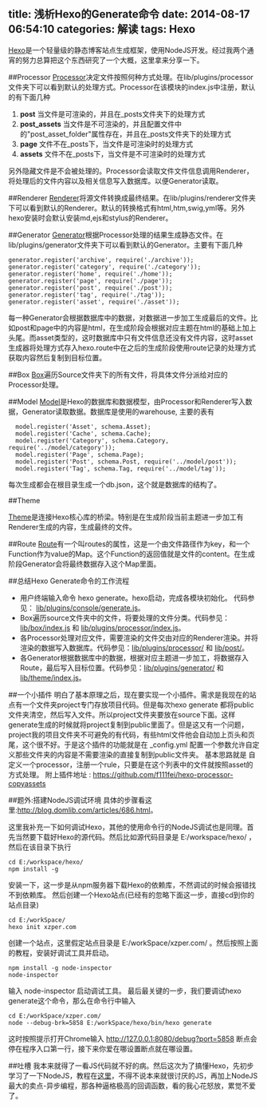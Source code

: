 title: 浅析Hexo的Generate命令
date: 2014-08-17 06:54:10
categories: 解读
tags: Hexo
---
[Hexo](https://github.com/hexojs/hexo)是一个轻量级的静态博客站点生成框架，使用NodeJS开发。经过我两个通宵的努力总算把这个东西研究了一个大概，这里拿来分享一下。


<!--more-->

##Processor 
[Processor](http://hexo.io/docs/plugins.html#Processor)决定文件按照何种方式处理。在lib/plugins/processor文件夹下可以看到默认的处理方式。Processor在该模块的index.js中注册，默认的有下面几种

1. **post** 当文件是可渲染的，并且在_posts文件夹下的处理方式
2. **post_assets** 当文件是不可渲染的，并且配置文件中的"post\_asset\_folder"属性存在，并且在\_posts文件夹下的处理方式 
3. **page** 文件不在_posts下，当文件是可渲染时的处理方式
4. **assets** 文件不在_posts下，当文件是不可渲染时的处理方式

另外隐藏文件是不会被处理的。Processor会读取文件文件信息调用Renderer，将处理后的文件内容以及相关信息写入数据库。以便Generator读取。

##Renderer
[Renderer](http://hexo.io/docs/plugins.html#Renderer)将源文件转换成最终结果。在lib/plugins/renderer文件夹下可以看到默认的Renderer。默认的转换格式有html,htm,swig,yml等。另外hexo安装时会默认安装md,ejs和stylus的Renderer。

##Generator
[Generator](http://hexo.io/docs/plugins.html#Generator)根据Processor处理的结果生成静态文件。在lib/plugins/generator文件夹下可以看到默认的Generator。主要有下面几种

    generator.register('archive', require('./archive'));
    generator.register('category', require('./category'));
    generator.register('home', require('./home'));
    generator.register('page', require('./page'));
    generator.register('post', require('./post'));
    generator.register('tag', require('./tag'));
    generator.register('asset', require('./asset'));

每一种Generator会根据数据库中的数据，对数据进一步加工生成最后的文件。比如post和page中的内容是html，在生成阶段会根据对应主题在html的基础上加上头尾。而asset类型的，这时数据库中只有文件信息还没有文件内容，这时asset生成器将处理方式存入hexo.route中在之后的生成阶段使用route记录的处理方式获取内容然后复制到目标位置。

##Box
[Box](http://hexo.io/api/classes/Box.html)遍历Source文件夹下的所有文件，将具体文件分派给对应的Processor处理。

##Model
[Model](http://hexo.io/api/classes/Model.html)是Hexo的数据库和数据模型，由Processor和Renderer写入数据，Generator读取数据。数据库是使用的warehouse, 主要的表有

      model.register('Asset', schema.Asset);
      model.register('Cache', schema.Cache);
      model.register('Category', schema.Category, require('../model/category'));
      model.register('Page', schema.Page);
      model.register('Post', schema.Post, require('../model/post'));
      model.register('Tag', schema.Tag, require('../model/tag'));

每次生成都会在根目录生成一个db.json，这个就是数据库的结构了。

##Theme

[Theme](http://hexo.io/api/classes/Theme.html)是连接Hexo核心库的桥梁。特别是在生成阶段当前主题进一步加工有Renderer生成的内容，生成最终的文件。

##Route
[Route](http://hexo.io/api/classes/Router.html)有一个叫routes的属性，这是一个由文件路径作为key，和一个Function作为value的Map。这个Function的返回值就是文件的content。在生成阶段Generator会将最终数据存入这个Map里面。


##总结Hexo Generate命令的工作流程
* 用户终端输入命令 hexo generate。hexo启动，完成各模块初始化。 代码参见： [lib/plugins/console/generate.js](https://github.com/hexojs/hexo/blob/master/lib/plugins/console/generate.js)。
* Box遍历source文件夹中的文件，将要处理的文件分类。代码参见：[lib/box/index.js](https://github.com/hexojs/hexo/blob/master/lib/box/index.js) 和 [lib/plugins/processor/index.js](https://github.com/hexojs/hexo/blob/master/lib/plugins/processor/index.js)。
* 各Processor处理对应文件，需要渲染的文件交由对应的Renderer渲染。并将渲染的数据写入数据库。代码参见：[lib/plugins/processor/](https://github.com/hexojs/hexo/tree/master/lib/plugins/processor) 和 [lib/post/](https://github.com/hexojs/hexo/tree/master/lib/post)。
* 各Generator根据数据库中的数据，根据对应主题进一步加工，将数据存入Route，最后写入目标位置。代码参见：[lib/plugins/generator/](https://github.com/hexojs/hexo/tree/master/lib/plugins/generator) 和 [lib/theme/index.js](https://github.com/hexojs/hexo/blob/master/lib/theme/index.js)。

##一个小插件
明白了基本原理之后，现在要实现一个小插件。需求是我现在的站点有一个文件夹project专门存放项目代码。但是每次hexo generate 都将public文件夹清空，然后写入文件。所以project文件夹要放在source下面。这样generate生成的时候就将project复制到public里面了。但是这又有一个问题，project我的项目文件夹不可避免的有代码，有些html文件他会自动加上页头和页尾，这个很不好。于是这个插件的功能就是在 _config.yml 配置一个参数允许自定义那些文件夹的内容是不需要渲染的直接复制到public文件夹。 基本思路就是 自定义一个processor，注册一个rule，只要是在这个列表中的文件就按照asset的方式处理。 附上插件地址 : <https://github.com/f111fei/hexo-processor-copyassets>


##题外:搭建NodeJS调试环境
具体的步骤看这里:<http://blog.domlib.com/articles/686.html>。

这里我补充一下如何调试Hexo，其他的使用命令行的NodeJS调试也是同理。首先当然要下载好Hexo的源代码。然后比如源代码目录是 E:/workspace/hexo/ ，然后在该目录下执行 

    cd E:/workspace/hexo/
    npm install -g 

安装一下，这一步是从npm服务器下载Hexo的依赖库，不然调试的时候会报错找不到依赖库。
然后创建一个Hexo站点(已经有的忽略下面这一步，直接cd到你的站点目录)

    cd E:/workSpace/
    hexo init xzper.com

创建一个站点，这里假定站点目录是 E:/workSpace/xzper.com/ 。然后按照上面的教程，安装好调试工具并启动。

    npm install -g node-inspector
    node-inspector


 输入 node-inspector 启动调试工具。 最后最关键的一步，我们要调试hexo generate这个命令，那么在命令行中输入 

    cd E:/workSpace/xzper.com/
    node --debug-brk=5858 E:/workSpace/hexo/bin/hexo generate

这时按照提示打开Chrome输入 <http://127.0.0.1:8080/debug?port=5858> 断点会停在程序入口第一行，接下来你爱在哪设置断点就在哪设置。


##吐槽
我本来就得了一看JS代码就不好的病。然后这次为了搞懂Hexo，先初步学习了一下NodeJS，教程在[这里](http://www.open-open.com/lib/view/1392611872538)，不得不说本来就很讨厌的JS，再加上NodeJS最大的卖点-异步编程，那各种逼格极高的回调函数，看的我心花怒放，累觉不爱了。